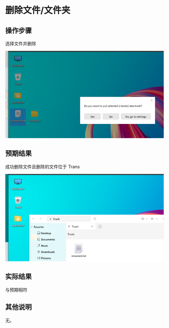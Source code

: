 # 删除文件/文件夹
## 操作步骤
选择文件并删除


![删除文件_文件夹-1](./img/删除文件_文件夹-1.png)


## 预期结果
成功删除文件且删除的文件位于 Trans

![删除文件_文件夹-2](./img/删除文件_文件夹-2.png)

## 实际结果
与预期相符
## 其他说明
无。

